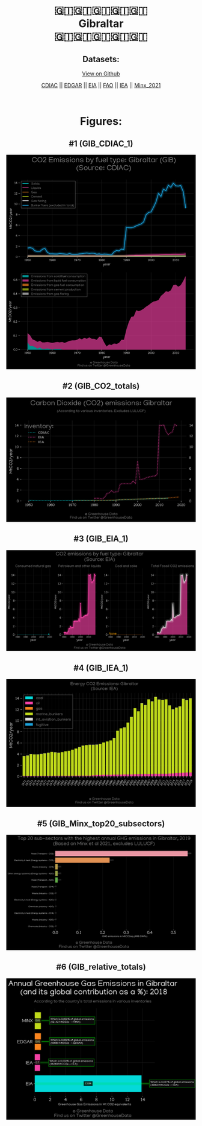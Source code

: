 
<center>
<h1 align="center">
🇬🇮🇬🇮🇬🇮🇬🇮🇬🇮
<br>
Gibraltar
<br>
🇬🇮🇬🇮🇬🇮🇬🇮🇬🇮
</h1>
<h2>Datasets:</h2>
<p><a href="https://github.com/dquintani/GreenhouseData/tree/master/country_data/GIB_Gibraltar/data">View on Github</a>
<br></p><p><a href="data/GIB_CDIAC.csv">CDIAC</a> || <a href="data/GIB_EDGAR.csv">EDGAR</a> || <a href="data/GIB_EIA.csv">EIA</a> || <a href="data/GIB_FAO.csv">FAO</a> || <a href="data/GIB_IEA.csv">IEA</a> || <a href="data/GIB_Minx_2021.csv">Minx_2021</a></p><p><br></p>
<h1>Figures:</h1><h2>#1 (GIB_CDIAC_1)</h2>
<p><img alt="" src="figures/GIB_CDIAC_1.png" /></p><h2>#2 (GIB_CO2_totals)</h2>
<p><img alt="" src="figures/GIB_CO2_totals.png" /></p><h2>#3 (GIB_EIA_1)</h2>
<p><img alt="" src="figures/GIB_EIA_1.png" /></p><h2>#4 (GIB_IEA_1)</h2>
<p><img alt="" src="figures/GIB_IEA_1.png" /></p><h2>#5 (GIB_Minx_top20_subsectors)</h2>
<p><img alt="" src="figures/GIB_Minx_top20_subsectors.png" /></p><h2>#6 (GIB_relative_totals)</h2>
<p><img alt="" src="figures/GIB_relative_totals.png" /></p>